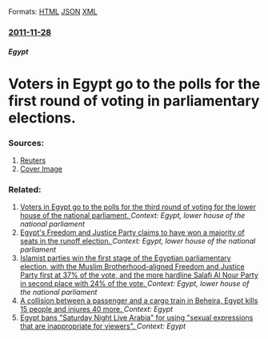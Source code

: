 
Formats: [HTML](/news/2011/11/28/voters-in-egypt-go-to-the-polls-for-the-first-round-of-voting-in-parliamentary-elections.html)  [JSON](/news/2011/11/28/voters-in-egypt-go-to-the-polls-for-the-first-round-of-voting-in-parliamentary-elections.json)  [XML](/news/2011/11/28/voters-in-egypt-go-to-the-polls-for-the-first-round-of-voting-in-parliamentary-elections.xml)  

### [2011-11-28](/news/2011/11/28/index.md)

##### Egypt
# Voters in Egypt go to the polls for the first round of voting in parliamentary elections. 




### Sources:

1. [Reuters](http://www.bbc.co.uk/news/world-middle-east-15912932)
1. [Cover Image](http://ichef.bbci.co.uk/news/1024/media/images/56974000/jpg/_56974261_baheribrahim.jpg)

### Related:

1. [Voters in Egypt go to the polls for the third round of voting for the lower house of the national parliament. ](/news/2012/01/3/voters-in-egypt-go-to-the-polls-for-the-third-round-of-voting-for-the-lower-house-of-the-national-parliament.md) _Context: Egypt, lower house of the national parliament_
2. [Egypt's Freedom and Justice Party claims to have won a majority of seats in the runoff election. ](/news/2011/12/7/egypt-s-freedom-and-justice-party-claims-to-have-won-a-majority-of-seats-in-the-runoff-election.md) _Context: Egypt, lower house of the national parliament_
3. [Islamist parties win the first stage of the Egyptian parliamentary election, with the Muslim Brotherhood-aligned Freedom and Justice Party first at 37% of the vote, and the more hardline Salafi Al Nour Party in second place with 24% of the vote. ](/news/2011/12/4/islamist-parties-win-the-first-stage-of-the-egyptian-parliamentary-election-with-the-muslim-brotherhood-aligned-freedom-and-justice-party-f.md) _Context: Egypt, lower house of the national parliament_
4. [A collision between a passenger and a cargo train in Beheira, Egypt kills 15 people and injures 40 more. ](/news/2018/02/28/a-collision-between-a-passenger-and-a-cargo-train-in-beheira-egypt-kills-15-people-and-injures-40-more.md) _Context: Egypt_
5. [Egypt bans "Saturday Night Live Arabia" for using "sexual expressions that are inappropriate for viewers". ](/news/2018/02/12/egypt-bans-saturday-night-live-arabia-for-using-sexual-expressions-that-are-inappropriate-for-viewers.md) _Context: Egypt_
